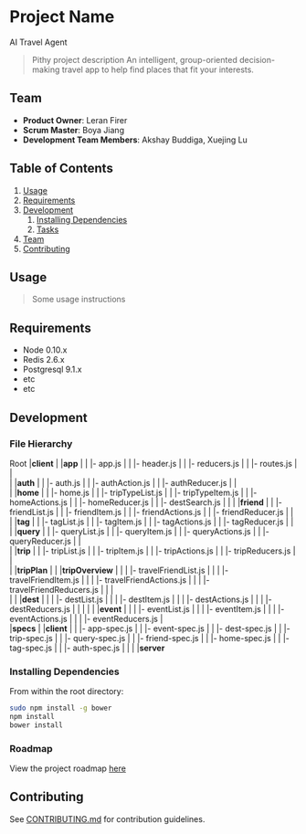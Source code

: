 # Project Name
AI Travel Agent
> Pithy project description
An intelligent, group-oriented decision-making travel app to help find places that fit your interests.
## Team

  - __Product Owner__: Leran Firer
  - __Scrum Master__: Boya Jiang
  - __Development Team Members__: Akshay Buddiga, Xuejing Lu

## Table of Contents

1. [Usage](#Usage)
1. [Requirements](#requirements)
1. [Development](#development)
    1. [Installing Dependencies](#installing-dependencies)
    1. [Tasks](#tasks)
1. [Team](#team)
1. [Contributing](#contributing)

## Usage

> Some usage instructions

## Requirements

- Node 0.10.x
- Redis 2.6.x
- Postgresql 9.1.x
- etc
- etc

## Development

### File Hierarchy 
Root
  |__client__
  |   |__app__
  |   |   |- app.js
  |   |   |- header.js
  |   |   |- reducers.js
  |   |   |- routes.js
  |   |   
  |   |__auth__
  |   |   |- auth.js
  |   |   |- authAction.js
  |   |   |- authReducer.js
  |   |   
  |   |__home__
  |   |   |- home.js
  |   |   |- tripTypeList.js
  |   |   |- tripTypeItem.js
  |   |   |- homeActions.js
  |   |   |- homeReducer.js
  |   |   |- destSearch.js
  |   |
  |   |__friend__
  |   |   |- friendList.js
  |   |   |- friendItem.js
  |   |   |- friendActions.js
  |   |   |- friendReducer.js
  |   |   
  |   |__tag__
  |   |   |- tagList.js
  |   |   |- tagItem.js
  |   |   |- tagActions.js
  |   |   |- tagReducer.js
  |   |   
  |   |__query__
  |   |   |- queryList.js
  |   |   |- queryItem.js
  |   |   |- queryActions.js
  |   |   |- queryReducer.js
  |   |   
  |   |__trip__
  |   |   |- tripList.js
  |   |   |- tripItem.js
  |   |   |- tripActions.js
  |   |   |- tripReducers.js
  |   |    
  |   |__tripPlan__
  |   |   |__tripOverview__
  |   |   |   |- travelFriendList.js
  |   |   |   |- travelFriendItem.js
  |   |   |   |- travelFriendActions.js
  |   |   |   |- travelFriendReducers.js
  |   |   |   
  |   |   |__dest__
  |   |   |   |- destList.js
  |   |   |   |- destItem.js
  |   |   |   |- destActions.js
  |   |   |   |- destReducers.js
  |   |   |
  |   |   |__event__
  |   |   |   |- eventList.js
  |   |   |   |- eventItem.js
  |   |   |   |- eventActions.js
  |   |   |   |- eventReducers.js
  |   
  |__specs__
  |   |__client__
  |   |   |- app-spec.js
  |   |   |- event-spec.js
  |   |   |- dest-spec.js
  |   |   |- trip-spec.js
  |   |   |- query-spec.js
  |   |   |- friend-spec.js
  |   |   |- home-spec.js
  |   |   |- tag-spec.js
  |   |   |- auth-spec.js
  |   |
  |   |__server__

### Installing Dependencies

From within the root directory:

```sh
sudo npm install -g bower
npm install
bower install
```

### Roadmap

View the project roadmap [here](LINK_TO_PROJECT_ISSUES)


## Contributing

See [CONTRIBUTING.md](CONTRIBUTING.md) for contribution guidelines.
